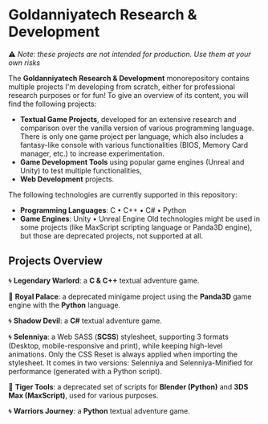 [//]: # (Yoann AMAR ASSOULINE - GOLDANNIYATECH) 

# Goldanniyatech Research & Development 

⚠️ *Note: these projects are not intended for production. Use them at your own risks*

The **Goldanniyatech Research & Development** monorepository contains multiple projects I'm developing from scratch, either for professional research purposes or for fun! To give an overview of its content, you will find the following projects: 
- **Textual Game Projects**, developed for an extensive research and comparison over the vanilla version of various programming language. There is only one game project per language, which also includes a fantasy-like console with various functionalities (BIOS, Memory Card manager, etc.) to increase experimentation. 
- **Game Development Tools** using popular game engines (Unreal and Unity) to test multiple functionalities, 
- **Web Development** projects.  

The following technologies are currently supported in this repository: 
- **Programming Languages**: C • C++ • C# • Python
- **Game Engines**: Unity • Unreal Engine
Old technologies might be used in some projects (like MaxScript scripting language or Panda3D engine), but those are deprecated projects, not supported at all. 
 
## Projects Overview

🌀 **Legendary Warlord**: a **C & C++** textual adventure game. 

🚧 **Royal Palace**: a deprecated minigame project using the **Panda3D** game engine with the **Python** language. 

🌀 **Shadow Devil**: a **C#** textual adventure game.

🌀 **Selenniya**: a Web SASS (**SCSS**) stylesheet, supporting 3 formats (Desktop, mobile-responsive and print), while keeping high-level animations. Only the CSS Reset is always applied when importing the stylesheet. It comes in two versions: Selenniya and Selenniya-Minified for performance (generated with a Python script). 

🚧 **Tiger Tools**: a deprecated set of scripts for **Blender (Python)** and **3DS Max (MaxScript)**, used for various purposes. 

🌀 **Warriors Journey**: a **Python** textual adventure game. 
